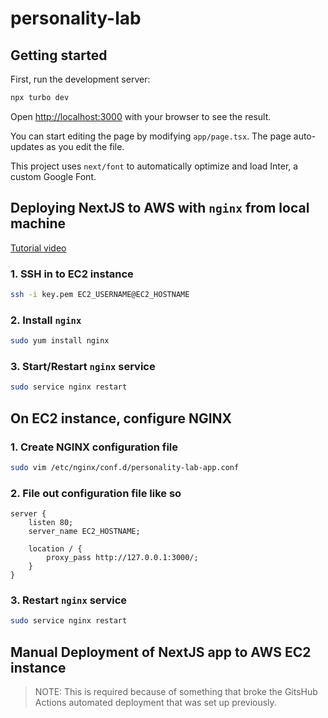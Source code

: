 # personality-lab

## Getting started

First, run the development server:

```zsh
npx turbo dev
```

Open <http://localhost:3000> with your browser to see the result.

You can start editing the page by modifying `app/page.tsx`. The page auto-updates as you edit the file.

This project uses `next/font` to automatically optimize and load Inter, a custom Google Font.

## Deploying NextJS to AWS with `nginx` from local machine

[Tutorial video](https://www.youtube.com/watch?v=IwWQG6lEdQQ)

### 1. SSH in to EC2 instance

<!-- 

EC2_USERNAME = ec2-user 
EC2_HOSTNAME = 52.54.185.71

-->

```zsh
ssh -i key.pem EC2_USERNAME@EC2_HOSTNAME
```

### 2. Install `nginx`

```zsh
sudo yum install nginx
```

### 3. Start/Restart `nginx` service

```zsh
sudo service nginx restart
```

## On EC2 instance, configure NGINX

### 1. Create NGINX configuration file

```zsh
sudo vim /etc/nginx/conf.d/personality-lab-app.conf
```

### 2. File out configuration file like so

```
server {
    listen 80;
    server_name EC2_HOSTNAME; 
  
    location / {
        proxy_pass http://127.0.0.1:3000/;
    }
}
```

### 3. Restart `nginx` service

```zsh
sudo service nginx restart
```

## Manual Deployment of NextJS app to AWS EC2 instance

> NOTE: This is required because of something that broke the GitsHub Actions automated deployment that was set up previously.
